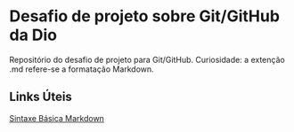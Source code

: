 # Desafio de projeto sobre Git/GitHub da Dio
Repositório do desafio de projeto para Git/GitHub.
Curiosidade: a extenção .md refere-se a formatação Markdown.

## Links Úteis
 [Sintaxe Básica Markdown](https://www.markdownguide.org/basic-syntax/)
